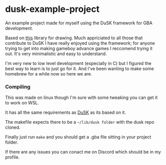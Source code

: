# dusk-example-project
An example project made for myself using the DuSK framework for GBA development.

Based on [this](https://github.com/bmchtech/dusk/tree/main/) library for drawing. Much appriciated to all those that contribute to DuSK I have really enjoyed using the framework; for anyone trying to get into making gameboy advance games I reccomend trying it out. It's very minimalistic and easy to understand.

I'm very new to low level development (especially in C) but I figured the best way to learn is to just go for it. And I've been wanting to make some homebrew for a while now so here we are.

### Compiling

This was made on linux though I'm sure with some tweaking you can get it to work on WSL.

It has all the same requirements as [DuSK](https://github.com/bmchtech/dusk/tree/main/) as its based on it.

The makefile expects there to be a `~/lib/dusk folder` with the dusk repo cloned.

Finally just run `make` and you should get a .gba file sitting in your project folder.

If there are any issues you can conact me on Discord which should be in my profile.
